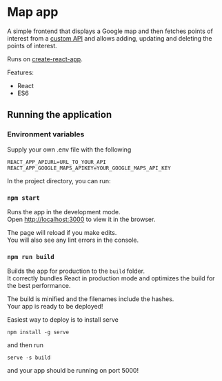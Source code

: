 # Map app

A simple frontend that displays a Google map and then fetches points of interest from a [custom API](https://github.com/Jamb000h/map-app-api) and allows adding, updating and deleting the points of interest.

Runs on [create-react-app](https://github.com/facebookincubator/create-react-app).

Features:
- React
- ES6

## Running the application

### Environment variables

Supply your own .env file with the following

```
REACT_APP_APIURL=URL_TO_YOUR_API
REACT_APP_GOOGLE_MAPS_APIKEY=YOUR_GOOGLE_MAPS_API_KEY
```

In the project directory, you can run:

### `npm start`

Runs the app in the development mode.<br>
Open [http://localhost:3000](http://localhost:3000) to view it in the browser.

The page will reload if you make edits.<br>
You will also see any lint errors in the console.

### `npm run build`

Builds the app for production to the `build` folder.<br>
It correctly bundles React in production mode and optimizes the build for the best performance.

The build is minified and the filenames include the hashes.<br>
Your app is ready to be deployed!

Easiest way to deploy is to install serve

```
npm install -g serve
```

and then run

```
serve -s build
```

and your app should be running on port 5000!